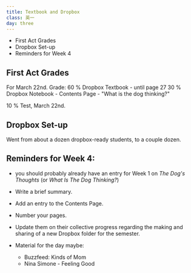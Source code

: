 ```yaml
---
title: Textbook and Dropbox
class: 英一
day: three
---
```


- First Act Grades
- Dropbox Set-up
- Reminders for Week 4

## First Act Grades
For March 22nd.
Grade:
60 % Dropbox Textbook
	- until page 27
30 % Dropbox Notebook
	- Contents Page
	- "What is the dog thinking?"

10 % Test, March 22nd.

## Dropbox Set-up

Went from about a dozen dropbox-ready students, to a couple dozen.


## Reminders for Week 4:
- you should probably already have an entry for Week 1 on *The Dog's Thoughts* (or *What Is The Dog Thinking?*)
- Write a brief summary.
- Add an entry to the Contents Page.
- Number your pages.
- Update them on their collective progress regarding the making and sharing of a new Dropbox folder for the semester.

- Material for the day maybe:
	- Buzzfeed: Kinds of Mom
	- Nina Simone - Feeling Good
